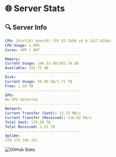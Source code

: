 # 🌐 Server Stats
## 🔍 Server Info
```yaml
CPU: Intel(R) Xeon(R) CPU E5-2699 v4 @ 1417.01GHz
CPU Usage: 1.00%
Cores: 44P | 88T
-----------------------------------
Memory:
Current Usage: 144.53 GB/503.74 GB
Available: 355.75 GB
-----------------------------------
Disk:
Current Usage: 50.89 GB/1.71 TB
Free: 1.58 TB
-----------------------------------
GPU:
No GPU detected
-----------------------------------
Network:
Current Transfer (Sent): 13.73 MB/s
Current Transfer (Received): 116.82 KB/s
Total Sent: 170.50 TB
Total Received: 2.51 TB
-----------------------------------
Uptime:
23d 17h 16m 15s
```
![GitHub Stats](https://img.shields.io/badge/Updated-2025-03-03_15:59:33-blue)